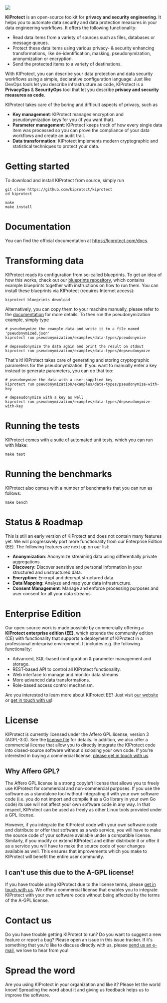 ![](https://kiprotect.com/static/images/logos/kip-logo-blue.png)

**KIProtect** is an open-source toolkit for **privacy and security engineering**. It
helps you to automate data security and data protection measures in your
data engineering workflows. It offers the following functionality:

- Read data items from a variety of sources such as files, databases or
  message queues.
- Protect these data items using various privacy- & security enhancing
  transformations, like de-identification, masking, pseudonymization,
  anonymization or encryption.
- Send the protected items to a variety of destinations.

With KIProtect, you can describe your data protection and data security
workflows using a simple, declarative configuration language: Just like DevOps
tools let you describe infrastructure as code, KIProtect is a **PrivacyOps** &
**SecurityOps** tool that let you describe **privacy and security measures
as code**.

KIProtect takes care of the boring and difficult aspects of privacy, such as

- **Key management**: KIProtect manages encryption and pseudonymization
  keys for you (if you want that).
- **Parameter management**: KIProtect keeps track of how every single data item
  was processed so you can prove the compliance of your data workflows
  and create an audit trail.
- **Data transformation**: KIProtect implements modern cryptographic and
  statistical techniques to protect your data.

# Getting started

To download and install KIProtect from source, simply run

    git clone https://github.com/kiprotect/kiprotect
    cd kiprotect

    make
    make install

# Documentation

You can find the official documentation at https://kiprotect.com/docs.

# Transforming data

KIProtect reads its configuration from so-called blueprints. To get an idea
of how this works, check out our
[blueprints repository](https://github.com/kiprotect/blueprints), which contains
example blueprints together with instructions on how to run them. You can
install these blueprints via KIProtect (requires Internet access):

    kiprotect blueprints download

Alternatively, you can copy them to your machine manually, please refer to the
[documentation](https://kiprotect.com/docs/components/blueprints) for more details.
To then run the pseudonymization example, simply type

    # pseudonymize the example data and write it to a file named 'pseudonymized.json'
    kiprotect run pseudonymization/examples/data-types/pseudonymize

    # depseudonymize the data again and print the result on stdout
    kiprotect run pseudonymization/examples/data-types/depseudonymize

That's it! KIProtect takes care of generating and storing cryptographic
parameters for the pseudonymization. If you want to manually enter a key instead
to generate parameters, you can do that too:

    # pseudonymize the data with a user-supplied key
    kiprotect run pseudonymization/examples/data-types/pseudonymize-with-key

    # depseudonymize with a key as well
    kiprotect run pseudonymization/examples/data-types/depseudonymize-with-key

# Running the tests

KIProtect comes with a suite of automated unit tests, which you can run with
Make:

    make test

# Running the benchmarks

KIProtect also comes with a number of benchmarks that you can run as follows:

    make bench

# Status & Roadmap

This is still an early version of KIProtect and does not contain many features
yet. We will progressively port more functionality from our Enterprise Edition
(EE). The following features are next up on our list:

- **Anonymization**: Anonymize streaming data using differentially private
  aggregations.
- **Discovery**: Discover sensitive and personal information in your structured
  and unstructured data.
- **Encryption**: Encrypt and decrypt structured data.
- **Data Mapping**: Analyze and map your data infrastructure.
- **Consent Management**: Manage and enforce processing purposes and
  user consent for all your data streams.

# Enterprise Edition

Our open-source work is made possible by commercially offering a **KIProtect
enterprise edition (EE)**, which extends the community edition (CE) with
functionality that supports a deployment of KIProtect in a professional
enterprise environment. It includes e.g. the following functionality:

- Advanced, SQL-based configuration & parameter management and storage.
- REST-based API to control all KIProtect functionality.
- Web interface to manage and monitor data streams.
- More advanced data transformations.
- Role-based access control mechanism.

Are you interested to learn more about KIProtect EE? Just visit
[our website](https://kiprotect.com) or [get in touch with us](mailto:ee@kiprotect.com)!

# License

KIProtect is currently licensed under the Affero GPL license, version 3 (AGPL-3.0). See the
[license file](LICENSE) for details. In addition, we also offer a commercial license
that allow you to directly integrate the KIProtect code into closed-source software
without disclosing your own code. If you're interested in buying a commercial license,
[please get in touch with us](mailto:ce@kiprotect.com).

## Why Affero GPL?

The Affero GPL license is a strong copyleft license that allows you to freely use
KIProtect for commercial and non-commercial purposes. If you use the software as a
standalone tool without integrating it with your own software code (i.e. you do not
import and compile it as a Go library in your own Go code) its use will not
affect your own software code in any way. In that respect, KIProtect can be used
as freely as other Linux tools provided under a GPL license. 

However, if you integrate the KIProtect code with your own software code and distribute
or offer that software as a web service, you will have to make the source
code of your software available under a compatible license. Similarly, if you modify
or extend KIProtect and either distribute it or offer it as a service you will have
to make the source code of your changes available as well. This ensures that improvements
which you make to KIProtect will benefit the entire user community.

## I can't use this due  to the A-GPL license!

If you have trouble using KIProtect due to the license terms, please
[get in touch with us](mailto:ce@kiprotect.com). We offer a commercial license 
that enables you to integrate KIProtect with your own software code without
being affected by the terms of the A-GPL license.

# Contact us

Do you have trouble getting KIProtect to run? Do you want to suggest a new
feature or report a bug? Please open an issue in this issue tracker. If
it's something that you'd like to discuss directly with us, please
[send us an e-mail](ce@kiprotect.com), we love to hear from you!

# Spread the word

Are you using KIProtect in your organization and like it? Please let the world
know! Spreading the word about it and giving us feedback helps us to improve
the software.
